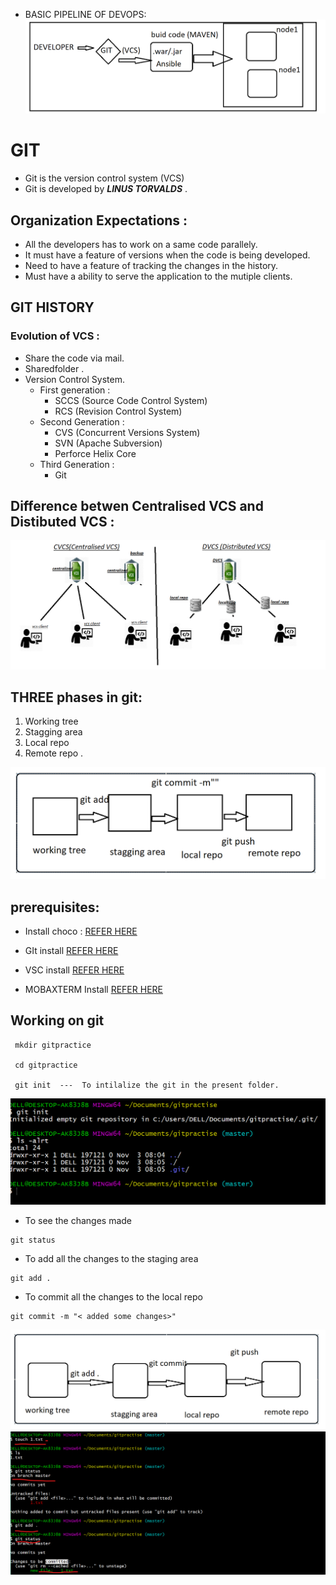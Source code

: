 * BASIC PIPELINE OF DEVOPS:
![preview](../images/git1.png)

# GIT

* Git is the version control system (VCS)
* Git is developed by **_LINUS TORVALDS_** .


## Organization Expectations :
* All the developers has to work on a same code parallely.
* It must have a feature of versions when the code is being developed.
* Need to have a feature of tracking the changes in the history.
* Must have a ability to serve the application to the mutiple clients.

## GIT HISTORY 
### Evolution of VCS :
  * Share the code via mail.
  * Sharedfolder .
  * Version Control System.
       * First generation :
           * SCCS (Source Code Control System)
           * RCS (Revision Control System)
       * Second Generation :
           * CVS (Concurrent Versions System)
           * SVN (Apache Subversion)
           * Perforce Helix Core
       * Third Generation :
           * Git
          
## Difference betwen Centralised VCS and Distibuted VCS :
![preview](../images/CVCS_VS_DVCS.png)


## THREE phases in git:
1. Working tree
2. Stagging area
3. Local repo
4. Remote repo .

![preview](../images/git2.png)

## prerequisites:
* Install choco :
  [REFER HERE](https://chocolatey.org/docs/installation)

* GIt install
  [REFER HERE](https://chocolatey.org/packages/git.install)

* VSC install
  [REFER HERE](https://chocolatey.org/packages/vscode)

* MOBAXTERM Install 
  [REFER HERE](https://chocolatey.org/packages/MobaXTerm)
  

##  Working on git 
```
 mkdir gitpractice

 cd gitpractice

 git init  ---  To intilalize the git in the present folder.

```
![preview](../images/git3.png)

* To see the changes made 
```
git status
```

* To add all the changes to the staging area 
```
git add .
```

* To commit all the changes to the local repo 

```
git commit -m "< added some changes>"
```
![preview](../images/git4.png)
![preview](../images/git5.png)

